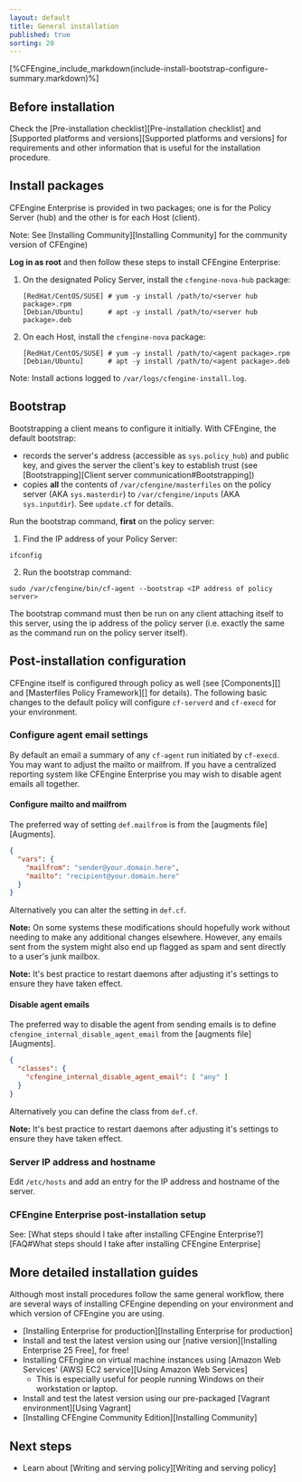 ```yaml
---
layout: default
title: General installation
published: true
sorting: 20
---
```


[%CFEngine_include_markdown(include-install-bootstrap-configure-summary.markdown)%]

## Before installation

Check the [Pre-installation checklist][Pre-installation checklist] and [Supported platforms and versions][Supported platforms and versions] for requirements and other information that is useful for the installation procedure.

## Install packages

CFEngine Enterprise is provided in two packages; one is for the Policy
Server (hub) and the other is for each Host (client).

Note: See [Installing Community][Installing Community] for the community version of CFEngine)

**Log in as root** and then follow these steps to install CFEngine Enterprise:

1. On the designated Policy Server, install the `cfengine-nova-hub` package:

    ```
    [RedHat/CentOS/SUSE] # yum -y install /path/to/<server hub package>.rpm
    [Debian/Ubuntu]      # apt -y install /path/to/<server hub package>.deb
    ```

2. On each Host, install the `cfengine-nova` package:

    ```
    [RedHat/CentOS/SUSE] # yum -y install /path/to/<agent package>.rpm
    [Debian/Ubuntu]      # apt -y install /path/to/<agent package>.deb
    ```

Note: Install actions logged to `/var/logs/cfengine-install.log`.

## Bootstrap

Bootstrapping a client means to configure it initially.  With CFEngine, the default bootstrap:

* records the server's address (accessible as `sys.policy_hub`) and public key, and gives the server the client's key to establish trust (see [Bootstrapping][Client server communication#Bootstrapping])
* copies **all** the contents of `/var/cfengine/masterfiles` on the policy server (AKA `sys.masterdir`) to `/var/cfengine/inputs` (AKA `sys.inputdir`).  See `update.cf` for details.

Run the bootstrap command, **first** on the policy server:

1. Find the IP address of your Policy Server:


```command
ifconfig
```


2. Run the bootstrap command:

```command
sudo /var/cfengine/bin/cf-agent --bootstrap <IP address of policy server>
```


The bootstrap command must then be run on any client attaching itself to this server, using the ip address of the policy server (i.e. exactly the same as the command run on the policy server itself).

## Post-installation configuration

CFEngine itself is configured through policy as well (see [Components][] and
[Masterfiles Policy Framework][] for details). The following basic changes to the default policy will configure
`cf-serverd` and `cf-execd` for your environment.


### Configure agent email settings

By default an email a summary of any `cf-agent` run initiated by `cf-execd`. You
may want to adjust the mailto or mailfrom. If you have a centralized reporting
system like CFEngine Enterprise you may wish to disable agent emails all
together.

#### Configure mailto and mailfrom

The preferred way of setting `def.mailfrom` is from the
[augments file][Augments].

```json {file="def.json"}
{
  "vars": {
    "mailfrom": "sender@your.domain.here",
    "mailto": "recipient@your.domain.here"
  }
}
```

Alternatively you can alter the setting in `def.cf`.

**Note:** On some systems these modifications should hopefully work without
needing to make any additional changes elsewhere. However, any emails sent from
the system might also end up flagged as spam and sent directly to a user's junk
mailbox.

**Note:** It's best practice to restart daemons after adjusting it's settings to
ensure they have taken effect.

#### Disable agent emails

The preferred way to disable the agent from sending emails is to define
`cfengine_internal_disable_agent_email` from the [augments file][Augments].

```json {file="def.json"}
{
  "classes": {
    "cfengine_internal_disable_agent_email": [ "any" ]
  }
}
```

Alternatively you can define the class from `def.cf`.

**Note:** It's best practice to restart daemons after adjusting it's settings to
ensure they have taken effect.

### Server IP address and hostname

Edit `/etc/hosts` and add an entry for the IP address and hostname of the server.

### CFEngine Enterprise post-installation setup

See: [What steps should I take after installing CFEngine Enterprise?][FAQ#What steps should I take after installing CFEngine Enterprise]


## More detailed installation guides

Although most install procedures follow the same general workflow, there are several ways of installing CFEngine depending on your environment and which version of CFEngine you are using.

* [Installing Enterprise for production][Installing Enterprise for production]
* Install and test the latest version using our [native version][Installing Enterprise 25 Free], for free!
* Installing CFEngine on virtual machine instances using [Amazon Web Services' (AWS) EC2 service][Using Amazon Web Services]
	* This is especially useful for people running Windows on their workstation or laptop.
* Install and test the latest version using our pre-packaged [Vagrant environment][Using Vagrant]
* [Installing CFEngine Community Edition][Installing Community]

## Next steps

* Learn about [Writing and serving policy][Writing and serving policy]
